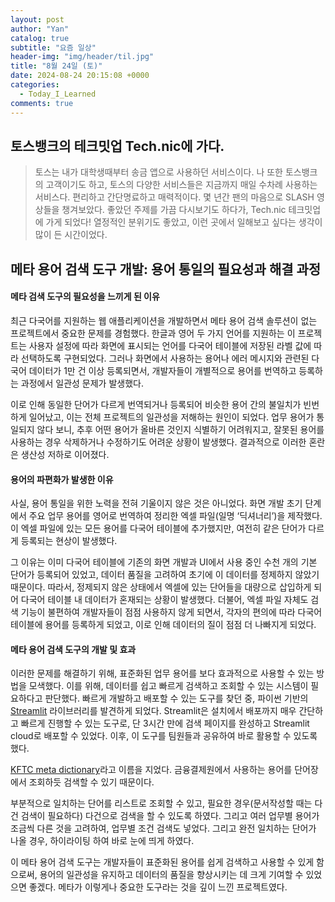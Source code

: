 ```yaml
---
layout: post
author: "Yan"
catalog: true
subtitle: "요즘 일상"
header-img: "img/header/til.jpg"
title: "8월 24일 (토)"
date: 2024-08-24 20:15:08 +0000
categories:
  - Today_I_Learned
comments: true
---
```


## 토스뱅크의 테크밋업 Tech.nic에 가다.

> 토스는 내가 대학생때부터 송금 앱으로 사용하던 서비스이다. 나 또한 토스뱅크의 고객이기도 하고, 토스의 다양한 서비스들은 지금까지 매일 수차례 사용하는 서비스다. 편리하고 간단명료하고 매력적이다. 몇 년간 팬의 마음으로 SLASH 영상들을 챙겨보았다. 좋았던 주제를 가끔 다시보기도 하다가, Tech.nic 테크밋업에 가게 되었다! 열정적인 분위기도 좋았고, 이런 곳에서 일해보고 싶다는 생각이 많이 든 시간이었다.  


## 메타 용어 검색 도구 개발: 용어 통일의 필요성과 해결 과정

#### 메타 검색 도구의 필요성을 느끼게 된 이유

최근 다국어를 지원하는 웹 애플리케이션을 개발하면서 메타 용어 검색 솔루션이 없는 프로젝트에서 중요한 문제를 경험했다. 한글과 영어 두 가지 언어를 지원하는 이 프로젝트는 사용자 설정에 따라 화면에 표시되는 언어를 다국어 테이블에 저장된 라벨 값에 따라 선택하도록 구현되었다. 그러나 화면에서 사용하는 용어나 에러 메시지와 관련된 다국어 데이터가 1만 건 이상 등록되면서, 개발자들이 개별적으로 용어를 번역하고 등록하는 과정에서 일관성 문제가 발생했다.

이로 인해 동일한 단어가 다르게 번역되거나 등록되어 비슷한 용어 간의 불일치가 빈번하게 일어났고, 이는 전체 프로젝트의 일관성을 저해하는 원인이 되었다. 업무 용어가 통일되지 않다 보니, 추후 어떤 용어가 올바른 것인지 식별하기 어려워지고, 잘못된 용어를 사용하는 경우 삭제하거나 수정하기도 어려운 상황이 발생했다. 결과적으로 이러한 혼란은 생산성 저하로 이어졌다.

#### 용어의 파편화가 발생한 이유

사실, 용어 통일을 위한 노력을 전혀 기울이지 않은 것은 아니었다. 화면 개발 초기 단계에서 주요 업무 용어를 영어로 번역하여 정리한 엑셀 파일(일명 ‘딕셔너리’)을 제작했다. 이 엑셀 파일에 있는 모든 용어를 다국어 테이블에 추가했지만, 여전히 같은 단어가 다르게 등록되는 현상이 발생했다.

그 이유는 이미 다국어 테이블에 기존의 화면 개발과 UI에서 사용 중인 수천 개의 기본 단어가 등록되어 있었고, 데이터 품질을 고려하여 초기에 이 데이터를 정제하지 않았기 때문이다. 따라서, 정제되지 않은 상태에서 엑셀에 있는 단어들을 대량으로 삽입하게 되어 다국어 테이블 내 데이터가 혼재되는 상황이 발생했다. 더불어, 엑셀 파일 자체도 검색 기능이 불편하여 개발자들이 점점 사용하지 않게 되면서, 각자의 편의에 따라 다국어 테이블에 용어를 등록하게 되었고, 이로 인해 데이터의 질이 점점 더 나빠지게 되었다.

#### 메타 용어 검색 도구의 개발 및 효과

이러한 문제를 해결하기 위해, 표준화된 업무 용어를 보다 효과적으로 사용할 수 있는 방법을 모색했다. 이를 위해, 데이터를 쉽고 빠르게 검색하고 조회할 수 있는 시스템이 필요하다고 판단했다. 빠르게 개발하고 배포할 수 있는 도구를 찾던 중, 파이썬 기반의 [Streamlit](https://docs.streamlit.io/) 라이브러리를 발견하게 되었다. Streamlit은 설치에서 배포까지 매우 간단하고 빠르게 진행할 수 있는 도구로, 단 3시간 만에 검색 페이지를 완성하고 Streamlit cloud로 배포할 수 있었다. 이후, 이 도구를 팀원들과 공유하여 바로 활용할 수 있도록 했다.

[KFTC meta dictionary](https://kftc-meta-search.streamlit.app/)라고 이름을 지었다. 금융결제원에서 사용하는 용어를 단어장에서 조회하듯 검색할 수 있기 때문이다. 

부분적으로 일치하는 단어를 리스트로 조회할 수 있고, 필요한 경우(문서작성할 때는 다건 검색이 필요하다) 다건으로 검색을 할 수 있도록 하였다. 그리고 여러 업무별 용어가 조금씩 다른 것을 고려하여, 업무별 조건 검색도 넣었다. 그리고 완전 일치하는 단어가 나올 경우, 하이라이팅 하여 바로 눈에 띄게 하였다. 

이 메타 용어 검색 도구는 개발자들이 표준화된 용어를 쉽게 검색하고 사용할 수 있게 함으로써, 용어의 일관성을 유지하고 데이터의 품질을 향상시키는 데 크게 기여할 수 있었으면 좋겠다. 메타가 이렇게나 중요한 도구라는 것을 깊이 느낀 프로젝트였다.